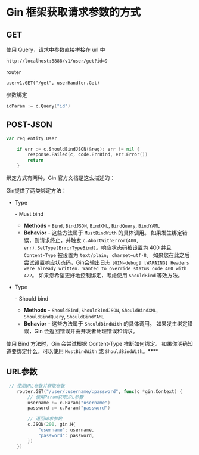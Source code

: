 # Gin 框架获取请求参数的方式




## GET

使用 Query，请求中参数直接拼接在 url 中

```
http://localhost:8888/v1/user/get?id=9
```

router

```
userv1.GET("/get", userHandler.Get)
```

参数绑定

```go
idParam := c.Query("id")
```



## POST-JSON

```go
var req entity.User

	if err := c.ShouldBindJSON(&req); err != nil {
		response.Failed(c, code.ErrBind, err.Error())
		return
	}
```



绑定方式有两种，Gin 官方文档是这么描述的：

Gin提供了两类绑定方法：

- Type

  \- Must bind

  - **Methods** - `Bind`, `BindJSON`, `BindXML`, `BindQuery`, `BindYAML`
  - **Behavior** - 这些方法属于 `MustBindWith` 的具体调用。 如果发生绑定错误，则请求终止，并触发 `c.AbortWithError(400, err).SetType(ErrorTypeBind)`。响应状态码被设置为 400 并且 `Content-Type` 被设置为 `text/plain; charset=utf-8`。 如果您在此之后尝试设置响应状态码，Gin会输出日志 `[GIN-debug] [WARNING] Headers were already written. Wanted to override status code 400 with 422`。 如果您希望更好地控制绑定，考虑使用 `ShouldBind` 等效方法。

- Type

  \- Should bind

  - **Methods** - `ShouldBind`, `ShouldBindJSON`, `ShouldBindXML`, `ShouldBindQuery`, `ShouldBindYAML`
  - **Behavior** - 这些方法属于 `ShouldBindWith` 的具体调用。 如果发生绑定错误，Gin 会返回错误并由开发者处理错误和请求。

使用 Bind 方法时，Gin 会尝试根据 Content-Type 推断如何绑定。 如果你明确知道要绑定什么，可以使用 `MustBindWith` 或 `ShouldBindWith`。****



## URL参数

```go
 // 使用URL参数并获取参数
    router.GET("/user/:username/:password", func(c *gin.Context) {
        // 使用Param获取URL参数
        username := c.Param("username")
        password := c.Param("password")

        // 返回请求参数
        c.JSON(200, gin.H{
            "username": username,
            "password": password,
        })
    })
```


